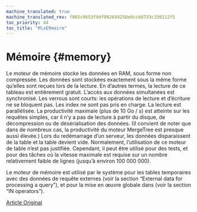 ```yaml
---
machine_translated: true
machine_translated_rev: f865c9653f9df092694258e0ccdd733c339112f5
toc_priority: 44
toc_title: "M\xE9moire"
---
```


# Mémoire {#memory}

Le moteur de mémoire stocke les données en RAM, sous forme non compressée. Les données sont stockées exactement sous la même forme qu’elles sont reçues lors de la lecture. En d’autres termes, la lecture de ce tableau est entièrement gratuit.
L’accès aux données simultanées est synchronisé. Les verrous sont courts: les opérations de lecture et d’écriture ne se bloquent pas.
Les index ne sont pas pris en charge. La lecture est parallélisée.
La productivité maximale (plus de 10 Go / s) est atteinte sur les requêtes simples, car il n’y a pas de lecture à partir du disque, de décompression ou de désérialisation des données. (Il convient de noter que dans de nombreux cas, la productivité du moteur MergeTree est presque aussi élevée.)
Lors du redémarrage d’un serveur, les données disparaissent de la table et la table devient vide.
Normalement, l’utilisation de ce moteur de table n’est pas justifiée. Cependant, il peut être utilisé pour des tests, et pour des tâches où la vitesse maximale est requise sur un nombre relativement faible de lignes (jusqu’à environ 100 000 000).

Le moteur de mémoire est utilisé par le système pour les tables temporaires avec des données de requête externes (voir la section “External data for processing a query”), et pour la mise en œuvre globale dans (voir la section “IN operators”).

[Article Original](https://clickhouse.tech/docs/en/operations/table_engines/memory/) <!--hide-->
